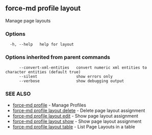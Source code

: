 ## force-md profile layout

Manage page layouts

### Options

```
  -h, --help   help for layout
```

### Options inherited from parent commands

```
      --convert-xml-entities   convert numeric xml entities to character entities (default true)
      --silent                 show errors only
      --verbose                show debugging output
```

### SEE ALSO

* [force-md profile](force-md_profile.md)	 - Manage Profiles
* [force-md profile layout delete](force-md_profile_layout_delete.md)	 - Delete page layout assignment
* [force-md profile layout edit](force-md_profile_layout_edit.md)	 - Show page layout assignment
* [force-md profile layout show](force-md_profile_layout_show.md)	 - Show page layout assignment
* [force-md profile layout table](force-md_profile_layout_table.md)	 - List Page Layouts in a table

